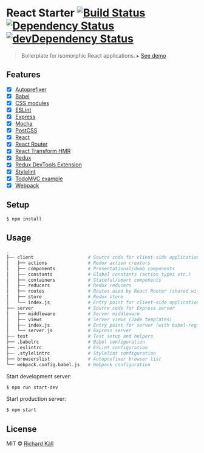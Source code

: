 # React Starter [![Build Status](https://travis-ci.org/richardkall/react-starter.svg?branch=master)](https://travis-ci.org/richardkall/react-starter) [![Dependency Status](https://david-dm.org/richardkall/react-starter.svg)](https://david-dm.org/richardkall/react-starter) [![devDependency Status](https://david-dm.org/richardkall/react-starter/dev-status.svg)](https://david-dm.org/richardkall/react-starter#info=devDependencies)

> Boilerplate for isomorphic React applications. ▸ [See demo](https://react-starter-demo.herokuapp.com)

## Features

- [x] [Autoprefixer](https://github.com/postcss/autoprefixer)
- [x] [Babel](https://babeljs.io/)
- [x] [CSS modules](https://github.com/css-modules/css-modules)
- [x] [ESLint](http://eslint.org/)
- [x] [Express](http://expressjs.com/)
- [x] [Mocha](https://mochajs.org/)
- [x] [PostCSS](https://github.com/postcss/postcss)
- [x] [React](http://facebook.github.io/react/)
- [x] [React Router](https://github.com/reactjs/react-router)
- [x] [React Transform HMR](https://github.com/gaearon/react-transform-hmr)
- [x] [Redux](http://redux.js.org/)
- [x] [Redux DevTools Extension](https://github.com/zalmoxisus/redux-devtools-extension)
- [x] [Stylelint](http://stylelint.io/)
- [x] [TodoMVC example](http://todomvc.com/)
- [x] [Webpack](https://webpack.github.io)

## Setup

```bash
$ npm install
```

## Usage

```bash
.
├── client                    # Source code for client-side application
│   ├── actions               # Redux action creators
│   ├── components            # Presentational/dumb components
│   ├── constants             # Global constants (action types etc.)
│   ├── containers            # Stateful/smart components
│   ├── reducers              # Redux reducers
│   ├── routes                # Routes used by React Router (shared with server)
│   ├── store                 # Redux store
│   └── index.js              # Entry point for client-side application
├── server                    # Source code for Express server
│   ├── middleware            # Server middleware
│   ├── views                 # Server views (Jade templates)
│   ├── index.js              # Entry point for server (with babel-register etc.)
│   └── server.js             # Express server
├── test                      # Test setup and helpers
├── .babelrc                  # Babel configuration
├── .eslintrc                 # ESLint configuration
├── .stylelintrc              # Stylelint configuration
├── browserslist              # Autoprefixer browser list
└── webpack.config.babel.js   # Webpack configuration
```

Start development server:

```bash
$ npm run start-dev
```

Start production server:

```bash
$ npm start
```

## License

MIT © [Richard Käll](https://richardkall.se)
